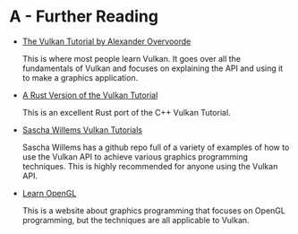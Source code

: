 # A - Further Reading

* [The Vulkan Tutorial by Alexander Overvoorde](https://vulkan-tutorial.com/)

    This is where most people learn Vulkan. It goes over all the fundamentals of Vulkan and focuses on explaining the API and using it to make a graphics application.

* [A Rust Version of the Vulkan Tutorial](https://github.com/adrien-ben/vulkan-tutorial-rs)

    This is an excellent Rust port of the C++ Vulkan Tutorial.

* [Sascha Willems Vulkan Tutorials](https://github.com/SaschaWillems/Vulkan)

    Sascha Willems has a github repo full of a variety of examples of how to use the Vulkan API to achieve various graphics programming techniques. This is highly recommended for anyone using the Vulkan API.

* [Learn OpenGL](https://learnopengl.com/)

    This is a website about graphics programming that focuses on OpenGL programming, but the techniques are all applicable to Vulkan.
